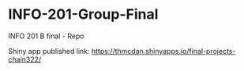 # INFO-201-Group-Final
INFO 201 B final - Repo

Shiny app published link:
https://thmcdan.shinyapps.io/final-projects-chain322/

